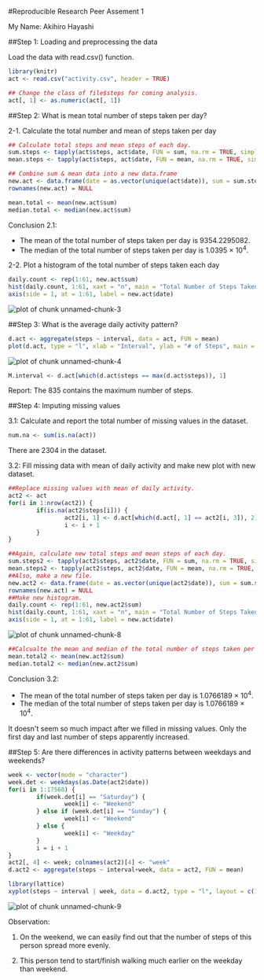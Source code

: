 #Reproducible Research Peer Assement 1

My Name: Akihiro Hayashi


##Step 1: Loading and preprocessing the data

Load the data with read.csv() function.


```r
library(knitr)
act <- read.csv("activity.csv", header = TRUE)

## Change the class of file$steps for coming analysis.
act[, 1] <- as.numeric(act[, 1])
```


##Step 2: What is mean total number of steps taken per day?

2-1. Calculate the total number and mean of steps taken per day


```r
## Calculate total steps and mean steps of each day.
sum.steps <- tapply(act$steps, act$date, FUN = sum, na.rm = TRUE, simplify = TRUE)
mean.steps <- tapply(act$steps, act$date, FUN = mean, na.rm = TRUE, simplify = TRUE)

## Combine sum & mean data into a new data.frame
new.act <- data.frame(date = as.vector(unique(act$date)), sum = sum.steps, mean = mean.steps)
rownames(new.act) = NULL

mean.total <- mean(new.act$sum)
median.total <- median(new.act$sum)
```

Conclusion 2.1:

* The mean of the total number of steps taken per day is 9354.2295082.
* The median of the total number of steps taken per day is 1.0395 &times; 10<sup>4</sup>.


2-2. Plot a histogram of the total number of steps taken each day


```r
daily.count <- rep(1:61, new.act$sum)
hist(daily.count, 1:61, xaxt = "n", main = "Total Number of Steps Taken Each Day", xlab = "Date", ylab = "# of Steps")
axis(side = 1, at = 1:61, label = new.act$date)
```

![plot of chunk unnamed-chunk-3](figure/unnamed-chunk-3-1.png) 


##Step 3: What is the average daily activity pattern?


```r
d.act <- aggregate(steps ~ interval, data = act, FUN = mean)
plot(d.act, type = "l", xlab = "Interval", ylab = "# of Steps", main = "Daily Activity Pattern")
```

![plot of chunk unnamed-chunk-4](figure/unnamed-chunk-4-1.png) 


```r
M.interval <- d.act[which(d.act$steps == max(d.act$steps)), 1]
```

Report: The 835 contains the maximum number of steps.


##Step 4: Imputing missing values

3.1: Calculate and report the total number of missing values in the dataset.


```r
num.na <- sum(is.na(act))
```

There are 2304 in the dataset.


3.2: Fill missing data with mean of daily activity and make new plot with new dataset.


```r
##Replace missing values with mean of daily activity.
act2 <- act
for(i in 1:nrow(act2)) {
        if(is.na(act2$steps[i])) {
                act2[i, 1] <- d.act[which(d.act[, 1] == act2[i, 3]), 2]
                i <- i + 1
        }
}
```


```r
##Again, calculate new total steps and mean steps of each day.
sum.steps2 <- tapply(act2$steps, act2$date, FUN = sum, na.rm = TRUE, simplify = TRUE)
mean.steps2 <- tapply(act2$steps, act2$date, FUN = mean, na.rm = TRUE, simplify = TRUE)
##Also, make a new file.
new.act2 <- data.frame(date = as.vector(unique(act2$date)), sum = sum.steps2, mean = mean.steps2)
rownames(new.act) = NULL
##Make new histogram.
daily.count <- rep(1:61, new.act2$sum)
hist(daily.count, 1:61, xaxt = "n", main = "Total Number of Steps Taken Each Day", xlab = "Date", ylab = "# of Steps")
axis(side = 1, at = 1:61, label = new.act$date)
```

![plot of chunk unnamed-chunk-8](figure/unnamed-chunk-8-1.png) 

```r
##Calcualte the mean and median of the total number of steps taken per day.
mean.total2 <- mean(new.act2$sum)
median.total2 <- median(new.act2$sum)
```

Conclusion 3.2:

* The mean of the total number of steps taken per day is 1.0766189 &times; 10<sup>4</sup>.
* The median of the total number of steps taken per day is 1.0766189 &times; 10<sup>4</sup>.


It doesn't seem so much impact after we filled in missing values. Only the first day and last number of steps apparently increased.


##Step 5: Are there differences in activity patterns between weekdays and weekends?


```r
week <- vector(mode = "character")
week.det <- weekdays(as.Date(act2$date))
for(i in 1:17568) {
        if(week.det[i] == "Saturday") {
                week[i] <- "Weekend"
        } else if (week.det[i] == "Sunday") {
                week[i] <- "Weekend"
        } else {
                week[i] <- "Weekday"
        }
        i = i + 1
}
act2[, 4] <- week; colnames(act2)[4] <- "week"
d.act2 <- aggregate(steps ~ interval+week, data = act2, FUN = mean)

library(lattice)
xyplot(steps ~ interval | week, data = d.act2, type = "l", layout = c(1, 2))
```

![plot of chunk unnamed-chunk-9](figure/unnamed-chunk-9-1.png) 


Observation:

1. On the weekend, we can easily find out that the number of steps of this person spread more evenly.

2. This person tend to start/finish walking much earlier on the weekday than weekend.
